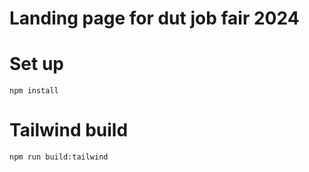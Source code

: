 # Landing page for dut job fair 2024

# Set up

  ```shell
  npm install
  ```

# Tailwind build

  ```shell
  npm run build:tailwind
  ```